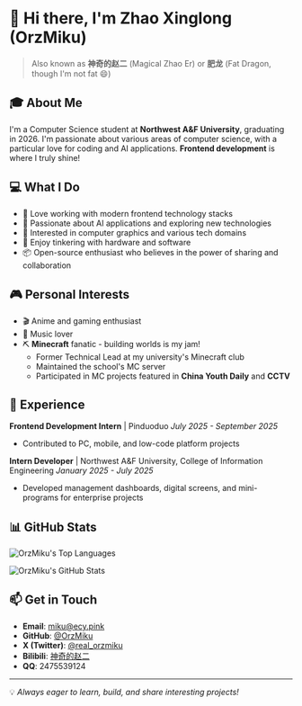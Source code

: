 # 👋 Hi there, I'm Zhao Xinglong (OrzMiku)

> Also known as **神奇的赵二** (Magical Zhao Er) or **肥龙** (Fat Dragon, though I'm not fat 😄)

## 🎓 About Me

I'm a Computer Science student at **Northwest A&F University**, graduating in 2026. I'm passionate about various areas of computer science, with a particular love for coding and AI applications. **Frontend development** is where I truly shine!

## 💻 What I Do

- 🚀 Love working with modern frontend technology stacks
- 🤖 Passionate about AI applications and exploring new technologies
- 🎨 Interested in computer graphics and various tech domains
- 🔧 Enjoy tinkering with hardware and software
- 📦 Open-source enthusiast who believes in the power of sharing and collaboration

## 🎮 Personal Interests

- 🎬 Anime and gaming enthusiast
- 🎵 Music lover
- ⛏️ **Minecraft** fanatic - building worlds is my jam!
  - Former Technical Lead at my university's Minecraft club
  - Maintained the school's MC server
  - Participated in MC projects featured in **China Youth Daily** and **CCTV**

## 💼 Experience

**Frontend Development Intern** | Pinduoduo
*July 2025 - September 2025*

- Contributed to PC, mobile, and low-code platform projects

**Intern Developer** | Northwest A&F University, College of Information Engineering
*January 2025 - July 2025*

- Developed management dashboards, digital screens, and mini-programs for enterprise projects

## 📊 GitHub Stats

![OrzMiku's Top Languages](https://github-readme-stats.vercel.app/api/wakatime?username=OrzMiku&api_domain=wakapi.dev&bg_color=1A202C&title_color=2F855A&icon_color=2F855A&text_color=ffffff&custom_title=Wakapi.dev+Stats+%28Last+30+Days%29&layout=compact)

![OrzMiku's GitHub Stats](https://github-readme-stats.vercel.app/api?username=OrzMiku&bg_color=1A202C&title_color=2F855A&icon_color=2F855A&text_color=ffffff)

## 📫 Get in Touch

- **Email**: [miku@ecy.pink](mailto:miku@ecy.pink)
- **GitHub**: [@OrzMiku](https://github.com/OrzMiku)
- **X (Twitter)**: [@real_orzmiku](https://x.com/real_orzmiku)
- **Bilibili**: [神奇的赵二](https://space.bilibili.com/402606447)
- **QQ**: 2475539124

---

💡 *Always eager to learn, build, and share interesting projects!*
